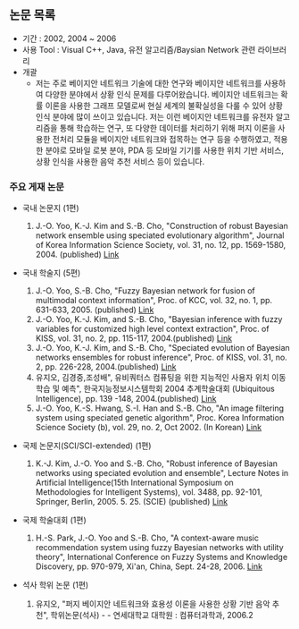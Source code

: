 ## 논문 목록 ##

- 기간 : 2002, 2004 ~ 2006
- 사용 Tool : Visual C++, Java, 유전 알고리즘/Baysian Network 관련 라이브러리
- 개괄
    + 저는 주로 베이지안 네트워크 기술에 대한 연구와 베이지안 네트워크를 사용하여 다양한 분야에서 상황 인식 문제를 다루어왔습니다. 베이지안 네트워크는 확률 이론을 사용한 그래프 모델로써 현실 세계의 불확실성을 다룰 수 있어 상황 인식 분야에 많이 쓰이고 있습니다. 저는 이런 베이지안 네트워크를 유전자 알고리즘을 통해 학습하는 연구, 또 다양한 데이터를 처리하기 위해 퍼지 이론을 사용한 전처리 모듈을 베이지안 네트워크와 접목하는 연구 등을 수행하였고, 적용한 분야로 모바일 로봇 분야, PDA 등 모바일 기기를 사용한 위치 기반 서비스, 상황 인식을 사용한 음악 추천 서비스 등이 있습니다.

### 주요 게재 논문 ###
- 국내 논문지 (1편)
    1. J.-O. Yoo, K.-J. Kim and S.-B. Cho, "Construction of robust Bayesian network ensemble using speciated evolutionary algorithm", Journal of Korea Information Science Society, vol. 31, no. 12, pp. 1569-1580, 2004. (published)
    [Link](http://sclab.yonsei.ac.kr/publications/Papers/DJ/1569-1580_uribyul.pdf)

- 국내 학술지 (5편)
    1. J.-O. Yoo, S.-B. Cho, "Fuzzy Bayesian network for fusion of multimodal context information", Proc. of KCC, vol. 32, no. 1, pp. 631-633, 2005. (published)
    [Link](http://sclab.yonsei.ac.kr/publications/Papers/KC/KCC2005summer_631.pdf)
    2. J.-O. Yoo, K.-J. Kim, and S.-B. Cho, "Bayesian inference with fuzzy variables for customized high level context extraction",  Proc. of KISS, vol. 31, no. 2, pp. 115-117, 2004.(published)
    [Link](http://sclab.yonsei.ac.kr/publications/Papers/KC/KISS_2004_OCT_210_212.pdf)
    3. J.-O. Yoo, K.-J. Kim, and S.-B. Cho, "Speciated evolution of Bayesian networks ensembles for robust inference", Proc. of KISS, vol. 31, no. 2, pp. 226-228, 2004.(published)
    [Link](http://sclab.yonsei.ac.kr/publications/Papers/KC/KISS_2004_OCT_321_323.pdf)
    4. 유지오, 김경중,조성배", 유비쿼터스 컴퓨팅을 위한 지능적인 사용자 위치 이동 학습 및 예측",  한국지능정보시스템학회 2004 추계학술대회 (Ubiquitous Intelligence), pp. 139 -148, 2004.(published)
    [Link](http://sclab.yonsei.ac.kr/publications/Papers/KC/IISC.pdf)
    5. J.-O. Yoo, K.-S. Hwang, S.-I. Han and S.-B. Cho, "An image filtering system using speciated genetic algorithm", Proc. Korea Information Science Society (b), vol. 29, no. 2, Oct 2002. (In Korean)
    [Link](http://sclab.yonsei.ac.kr/publications/Papers/KC/E04303263589.pdf)

- 국제 논문지(SCI/SCI-extended) (1편)
    1. K.-J. Kim, J.-O. Yoo and S.-B. Cho, "Robust inference of Bayesian networks using speciated evolution and ensemble", Lecture Notes in Artificial Intelligence(15th International Symposium on Methodologies for Intelligent Systems), vol. 3488, pp. 92-101, Springer, Berlin, 2005. 5. 25. (SCIE) (published)
    [Link](http://sclab.yonsei.ac.kr/publications/Papers/LNCS/ismis.pdf)

- 국제 학술대회 (1편)
    1. H.-S. Park, J.-O. Yoo and S.-B. Cho, "A context-aware music recommendation system using fuzzy Bayesian networks with utility theory", International Conference on Fuzzy Systems and Knowledge Discovery, pp. 970-979, Xi'an, China, Sept. 24-28, 2006.
    [Link](http://sclab.yonsei.ac.kr/publications/Papers/LNCS/FSKD2006_PHS.pdf)

- 석사 학위 논문 (1편)
    1. 유지오, "퍼지 베이지안 네트워크와 효용성 이론을 사용한 상황 기반 음악 추천", 학위논문(석사) - - 연세대학교 대학원 : 컴퓨터과학과, 2006.2
